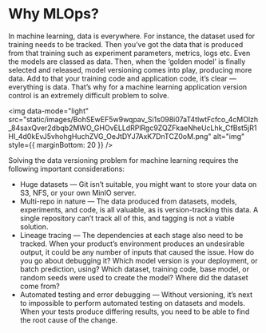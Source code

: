 # Why MLOps?

In machine learning, data is everywhere. For instance, the dataset used for training needs to be tracked. Then you’ve got the data that is produced from that training such as experiment parameters, metrics, logs etc. Even the models are classed as data. Then, when the ‘golden model’ is finally selected and released, model versioning comes into play, producing more data. Add to that your training code and application code, it’s clear — everything is data. That’s why for a machine learning application version control is an extremely difficult problem to solve.

<img data-mode="light" src="static/images/BohSEwEF5w9wqpav_Si1s098i07aT4tlwtFcfco_4cMOlzh_84saxQver2dbqb2MWO_GHOvELLdRPlRgc9ZQZFkaeNheUcLhk_CfBst5jR1HI_4d0kEvJ5vhohgHuchZVG_OeJtDYJ7AxK7DnTCZ0oM.png" alt="img" style={{ marginBottom: 20 }} />


Solving the data versioning problem for machine learning requires the following important considerations:

+ Huge datasets — Git isn’t suitable, you might want to store your data on S3, NFS, or your own MinIO server.
+ Multi-repo in nature — The data produced from datasets, models, experiments, and code, is all valuable, as is version-tracking this data. A single repository can’t track all of this, and tagging is not a viable solution.
+ Lineage tracing — The dependencies at each stage also need to be tracked. When your product’s environment produces an undesirable output, it could be any number of inputs that caused the issue. How do you go about debugging it? Which model version is your deployment, or batch prediction, using? Which dataset, training code, base model, or random seeds were used to create the model? Where did the dataset come from?
+ Automated testing and error debugging — Without versioning, it’s next to impossible to perform automated testing on datasets and models. When your tests produce differing results, you need to be able to find the root cause of the change.

